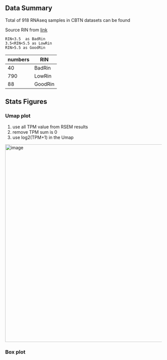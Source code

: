 ## Data Summary

Total of 918 RNAseq samples in CBTN datasets can be found

Source RIN from [link](https://chop365-my.sharepoint.com/:x:/g/personal/sullivanca_chop_edu/EZUZbpJOsmRDrI_o97k68MIB_VFw5ijByrEoFBbCc0-UHw?e=Uureko)

```
RIN<3.5  as BadRin
3.5<RIN<5.5 as LowRin
RIN>5.5 as GoodRin

```

numbers  | RIN
------------- | -------------
40  | BadRin
790  | LowRin
88 |GoodRin


## Stats Figures

### Umap plot

1. use all TPM value from RSEM results 
2. remove TPM sum is 0 
3. use log2(TPM+1) in the Umap

<img width="636" alt="image" src="https://user-images.githubusercontent.com/14929845/170528820-49e13994-a6bd-4f46-a595-de33d0e32e0a.png">

### Box plot


